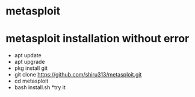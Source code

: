 # metasploit
# metasploit installation without error
- apt update
- apt upgrade
- pkg install git
- git clone https://github.com/shiru313/metasploit.git
- cd metasploit
- bash install.sh
*try it
